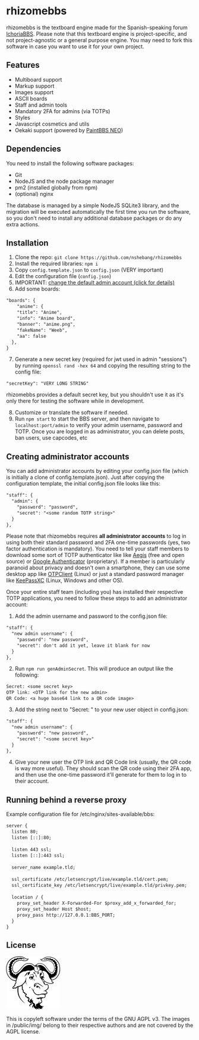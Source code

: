 # rhizomebbs
rhizomebbs is the textboard engine made for the Spanish-speaking forum
[IchoriaBBS](https://bbs.ichoria.org). Please note that this textboard engine
is project-specific, and not project-agnostic or a general purpose engine.
You may need to fork this software in case you want to use it for your own
project.

## Features
* Multiboard support
* Markup support
* Images support
* ASCII boards
* Staff and admin tools
* Mandatory 2FA for admins (via TOTPs)
* Styles
* Javascript cosmetics and utils
* Oekaki support (powered by [PaintBBS NEO](https://github.com/funige/neo))

## Dependencies
You need to install the following software packages:
* Git
* NodeJS and the node package manager
* pm2 (installed globally from npm)
* (optional) nginx

The database is managed by a simple NodeJS SQLite3 library, and the migration
will be executed automatically the first time you run the software, so you
don't need to install any additional database packages or do any extra actions.

## Installation
1. Clone the repo: `git clone https://github.com/nshebang/rhizomebbs`
2. Install the required libraries: `npm i`
3. Copy `config.template.json` to `config.json` (VERY important)
4. Edit the configuration file (`config.json`) 
5. IMPORTANT: [change the default admin account (click for details)](#creating-administrator-accounts)
6. Add some boards:
```
"boards": {
    "anime": {
    "title": "Anime",
    "info": "Anime board",
    "banner": "anime.png",
    "fakeName": "Weeb",
    "aa": false
  },
}
```
7. Generate a new secret key (required for jwt used in admin "sessions") by
running `openssl rand -hex 64` and copying the resulting string to the
config file:
```
"secretKey": "VERY LONG STRING"
```
rhizomebbs provides a default secret key, but you shouldn't use it as it's
only there for testing the software while in development.

8. Customize or translate the software if needed.
9. Run `npm start` to start the BBS server, and then
navigate to `localhost:port/admin` to verify your admin
username, password and TOTP. Once you are logged in as administrator,
you can delete posts, ban users, use capcodes, etc

## Creating administrator accounts

You can add administrator accounts by editing your config.json file
(which is initially a clone of config.template.json). Just after copying the
configuration template, the initial config.json file looks like this:

```
"staff": {
  "admin": {
    "password": "password",
    "secret": "<some random TOTP string>"
  }
},
```

Please note that rhizomebbs requires **all administrator accounts** to log in
using both their standard password and 2FA one-time passwords
(yes, two factor authentication is mandatory). You need to
tell your staff members to download some sort of TOTP authenticator like
like [Aegis](https://getaegis.app/) (free and open source) or
[Google Authenticator](https://play.google.com/store/apps/details?id=com.google.android.apps.authenticator2)
(proprietary). If a member is particularly paranoid about privacy and
doesn't own a smartphone, they can use some desktop app like 
[OTPClient](https://flathub.org/apps/com.github.paolostivanin.OTPClient) (Linux)
or just a standard password manager like [KeePassXC](https://keepassxc.org/)
(Linux, Windows and other OS).

Once your entire staff team (including you) has installed their respective
TOTP applications, you need to follow these steps to add an administrator account:

1. Add the admin username and password to the config.json file:

```
"staff": {
  "new admin username": {
    "password": "new password",
    "secret": don't add it yet, leave it blank for now
  }
},
```

2. Run `npm run genAdminSecret`. This will produce an output like the following:

```
Secret: <some secret key>
OTP link: <OTP link for the new admin>
QR Code: <a huge base64 link to a QR code image>
```

3. Add the string next to "Secret: " to your new user object in config.json:

```
"staff": {
  "new admin username": {
    "password": "new password",
    "secret": "<some secret key>"
  }
},
```

4. Give your new user the OTP link and QR Code link (usually, the QR code
is way more useful). They should scan the QR code using their 2FA app, and then
use the one-time password it'll generate for them to log in to their account.

## Running behind a reverse proxy
Example configuration file for /etc/nginx/sites-available/bbs:
```
server {
  listen 80;
  listen [::]:80;
	
  listen 443 ssl;
  listen [::]:443 ssl;
	
  server_name example.tld;
	
  ssl_certificate /etc/letsencrypt/live/example.tld/cert.pem;
  ssl_certificate_key /etc/letsencrypt/live/example.tld/privkey.pem;

  location / {
    proxy_set_header X-Forwarded-For $proxy_add_x_forwarded_for;
    proxy_set_header Host $host;
    proxy_pass http://127.0.0.1:BBS_PORT;
  }
}
```

## License
![](/public/img/gnu.png)

This is copyleft software under the terms of the GNU AGPL v3.
The images in /public/img/ belong to their respective authors and
are not covered by the AGPL license.
